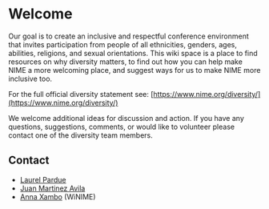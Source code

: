 # Welcome

Our goal is to create an inclusive and respectful conference environment that invites participation from people of all ethnicities, genders, ages, abilities, religions, and sexual orientations. This wiki space is a place to find resources on why diversity matters, to find out how you can help make NIME a more welcoming place, and suggest ways for us to make NIME more inclusive too.

For the full official diversity statement see: [https://www.nime.org/diversity/](https://www.nime.org/diversity/)

We welcome additional ideas for discussion and action. If you have any questions, suggestions, comments, or would like to volunteer please contact one of the diversity team members.

## Contact

* [Laurel Pardue](mailto:punk@mit.edu)
* [Juan Martinez Avila](mailto:Juan.Martinez-Avila@nottingham.ac.uk)
* [Anna Xambo](mailto:anna.xambo@dmu.ac.uk) \(WiNIME\)

